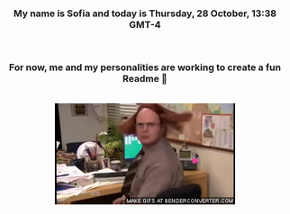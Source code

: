


<div align="center">
<h3 >My name is Sofia and today is Thursday, 28 October, 13:38 GMT-4</h3><br>
<h3 >For now, me and my personalities are working to create a fun Readme 👋
</h3><br>
<img src='img/dwight.gif' alt='working...'/>
</div>
